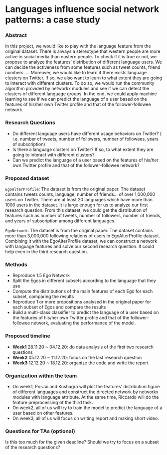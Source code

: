 # Languages influence social network patterns: a case study


### Abstract

In this project, we would like to play with the language feature from the original dataset. There is always a stereotype that western people are more active in social media than eastern people. To check if it is true or not, we propose to analyze the features’ distribution of different language users. We can decide the activeness from some features such as tweet counts, friend numbers .... Moreover, we would like to learn if there exists language clusters on Twitter. If so, we also want to learn to what extent they are going to interact with different clusters. To do so, we would run the community algorithm provided by networkx modules and see if we can detect the clusters of different language groups. In the end, we could apply machine learning to see if we can predict the language of a user based on the features of his/her own Twitter profile and that of the follower-followee network.


### Research Questions

- Do different language users have different usage behaviors on Twitter? ( i.e. number of tweets, number of followers, number of followees, years of subscription)
- Is there a language clusters on Twitter? If so, to what extent they are going to interact with different clusters?
- Can we predict the language of a user based on the features of his/her own Twitter profile and that of the follower-followee network?


### Proposed dataset

`EgoAlterProfile`: The dataset is from the original paper. The dataset contains tweets counts, language, number of friends… of over 1,000,000 users on Twitter. There are at least 20 languages which have more than 1000 users in the dataset. It is large enough for us to analyze our first research question. From this dataset, we could get the distribution of features such as number of tweets, number of followers, number of friends, and years of subscription among different languages.

`EgoNetwork`: The dataset is from the original paper. The dataset contains more than 3,000,000 following relations of users in EgoAlterProfile dataset. Combining it with the EgoAlterProfile dataset, we can construct a network with language features and solve our second research question. It could help even in the third research question.


### Methods

- Reproduce 1.5 Ego Network
- Split the Egos in different subsets according to the language that they use
- Compute the distributions of the main features of each Ego for each subset, comparing the results
- Reproduce 1 or more propositions analysed in the original paper for each subset of Egos and compare the results
- Build a multi-class classifier to predict the language of a user based on the features of his/her own Twitter profile and that of the follower-followee network, evaluating the performance of the model.


### Proposed timeline

- **Week1** 28.11.20 ~ 04.12.20: do data analysis of the first two research questions
- **Week2** 05.12.20 ~ 11.12.20: focus on the last research question
- **Week3** 12.12.20 ~ 18.12.20: organize the code and write the report


### Organization within the team

- On week1, Po-Jui and Kushagra will plot the features' distribution figure of different languages and construct the directed network by networkx modules with language attribute. At the same time, Riccardo will do the feature preprocessing of the third task.
- On week2, all of us will try to train the model to predict the language of a user based on other features.
- On week3, all of us will focus on writing report and making short video.


### Questions for TAs (optional)

Is this too much for the given deadline? Should we try to focus on a subset of the research questions?





